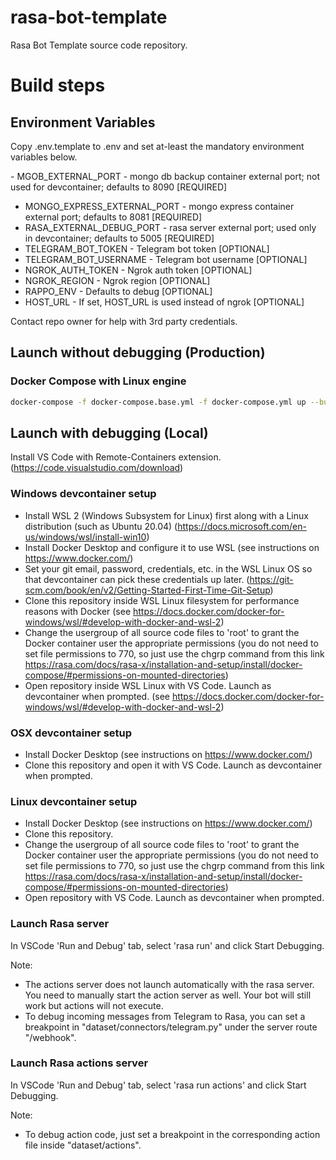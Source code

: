 # rasa-bot-template
Rasa Bot Template source code repository.

# Build steps

## Environment Variables

Copy .env.template to .env and set at-least the mandatory environment variables below.

- MGOB_EXTERNAL_PORT - mongo db backup container external port; not used for devcontainer; defaults to 8090 [REQUIRED]
- MONGO_EXPRESS_EXTERNAL_PORT - mongo express container external port; defaults to 8081 [REQUIRED]
- RASA_EXTERNAL_DEBUG_PORT - rasa server external port; used only in devcontainer; defaults to 5005 [REQUIRED]
- TELEGRAM_BOT_TOKEN - Telegram bot token [OPTIONAL]
- TELEGRAM_BOT_USERNAME - Telegram bot username [OPTIONAL]
- NGROK_AUTH_TOKEN - Ngrok auth token [OPTIONAL]
- NGROK_REGION - Ngrok region [OPTIONAL]
- RAPPO_ENV - Defaults to debug [OPTIONAL]
- HOST_URL - If set, HOST_URL is used instead of ngrok [OPTIONAL]

Contact repo owner for help with 3rd party credentials.

## Launch without debugging (Production)

### Docker Compose with Linux engine
```bash
docker-compose -f docker-compose.base.yml -f docker-compose.yml up --build -d
```

## Launch with debugging (Local)

Install VS Code with Remote-Containers extension. (https://code.visualstudio.com/download)

### Windows devcontainer setup
- Install WSL 2 (Windows Subsystem for Linux) first along with a Linux distribution (such as Ubuntu 20.04) (https://docs.microsoft.com/en-us/windows/wsl/install-win10)
- Install Docker Desktop and configure it to use WSL (see instructions on https://www.docker.com/)
- Set your git email, password, credentials, etc. in the WSL Linux OS so that devcontainer can pick these credentials up later. (https://git-scm.com/book/en/v2/Getting-Started-First-Time-Git-Setup)
- Clone this repository inside WSL Linux filesystem for performance reasons with Docker (see https://docs.docker.com/docker-for-windows/wsl/#develop-with-docker-and-wsl-2)
- Change the usergroup of all source code files to 'root' to grant the Docker container user the appropriate permissions (you do not need to set file permissions to 770, so just use the chgrp command from this link https://rasa.com/docs/rasa-x/installation-and-setup/install/docker-compose/#permissions-on-mounted-directories)
- Open repository inside WSL Linux with VS Code. Launch as devcontainer when prompted. (see https://docs.docker.com/docker-for-windows/wsl/#develop-with-docker-and-wsl-2)

### OSX devcontainer setup
- Install Docker Desktop (see instructions on https://www.docker.com/)
- Clone this repository and open it with VS Code. Launch as devcontainer when prompted.

### Linux devcontainer setup
- Install Docker Desktop (see instructions on https://www.docker.com/)
- Clone this repository.
- Change the usergroup of all source code files to 'root' to grant the Docker container user the appropriate permissions (you do not need to set file permissions to 770, so just use the chgrp command from this link https://rasa.com/docs/rasa-x/installation-and-setup/install/docker-compose/#permissions-on-mounted-directories)
- Open repository with VS Code. Launch as devcontainer when prompted.

### Launch Rasa server
In VSCode 'Run and Debug' tab, select 'rasa run' and click Start Debugging.

Note:
- The actions server does not launch automatically with the rasa server. You need to manually start the action server as well. Your bot will still work but actions will not execute.
- To debug incoming messages from Telegram to Rasa, you can set a breakpoint in "dataset/connectors/telegram.py" under the server route "/webhook".

### Launch Rasa actions server
In VSCode 'Run and Debug' tab, select 'rasa run actions' and click Start Debugging.

Note:
- To debug action code, just set a breakpoint in the corresponding action file inside "dataset/actions".
